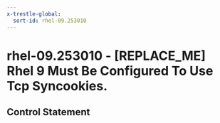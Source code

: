 ```yaml
---
x-trestle-global:
  sort-id: rhel-09.253010
---
```


# rhel-09.253010 - \[REPLACE_ME\] Rhel 9 Must Be Configured To Use Tcp Syncookies.

## Control Statement
